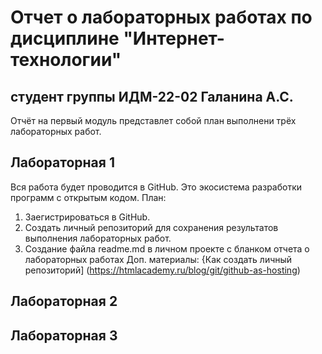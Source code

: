 # Отчет о лабораторных работах по дисциплине "Интернет-технологии"
## студент группы ИДМ-22-02 Галанина А.С.

Отчёт на первый модуль представлет собой план выполнени трёх лабораторных работ.

## Лабораторная 1

Вся работа будет проводится в GitHub. Это экосистема разработки программ с открытым кодом.
План:
1. Заегистрироваться в GitHub.
2. Создать личный репозиторий для сохранения результатов выполнения лабораторных работ.
3. Создание файла readme.md в личном проекте с бланком отчета о лабораторных работах
Доп. материалы:
{Как создать личный репозиторий] (https://htmlacademy.ru/blog/git/github-as-hosting)

## Лабораторная 2
## Лабораторная 3
